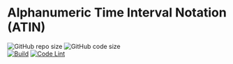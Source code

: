 # Alphanumeric Time Interval Notation (ATIN)  

![GitHub repo size](https://img.shields.io/github/repo-size/jirikostiha/atin)
![GitHub code size](https://img.shields.io/github/languages/code-size/jirikostiha/atin)  
[![Build](https://github.com/jirikostiha/atin/actions/workflows/build.yml/badge.svg)](https://github.com/jirikostiha/atin/actions/workflows/build.yml)
[![Code Lint](https://github.com/jirikostiha/atin/actions/workflows/lint-code.yml/badge.svg)](https://github.com/jirikostiha/atin/actions/workflows/lint-code.yml)
